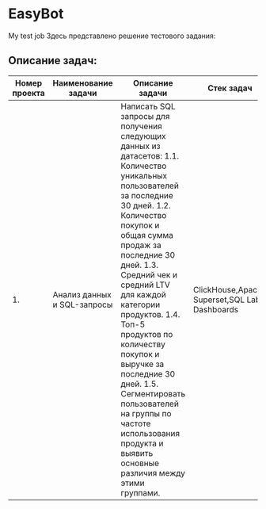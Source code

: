 # EasyBot
My test job
Здесь представлено решение тестового задания:
## Описание задач:  
|Номер проекта| Наименование задачи                      | Описание задачи                                         |   Стек                                        задач |
| ----------- | ----------------------------------------------- | -------------------------------------------------------- | ---------------------------------------------------------------------- |  
| 1. | Анализ данных и SQL-запросы| Написать SQL запросы для получения следующих данных из датасетов: 1.1. Количество уникальных пользователей за последние 30 дней. 1.2. Количество покупок и общая сумма продаж за последние 30 дней.  1.3. Средний чек и средний LTV для каждой категории продуктов.  1.4. Топ-5 продуктов по количеству покупок и выручке за последние 30 дней.  1.5. Сегментировать пользователей на группы по частоте использования продукта и выявить основные различия между этими группами. |ClickHouse,Apache Superset,SQL Lab, Dashboards |
